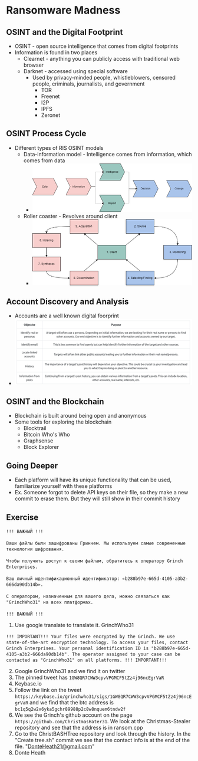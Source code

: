 # Ransomware Madness


## OSINT and the Digital Footprint
- OSINT - open source intelligence that comes from digital footprints
- Information is found in two places
    - Clearnet - anything you can publicly access with traditional web browser
    - Darknet - accessed using special software
        - Used by privacy-minded people, whistleblowers, censored people, criminals, journalists, and government
            - TOR
            - Freenet
            - I2P
            - IPFS
            - Zeronet

## OSINT Process Cycle
- Different types of RIS OSINT models
    - Data-information model - Intelligence comes from information, which comes from data
        - ![data-information](Images/data-information.png)
    - Roller coaster - Revolves around client
        - ![roller coaster](Images/roller-coaster.png)

## Account Discovery and Analysis
- Accounts are a well known digital foorprint
- ![Account discovery](Images/account-discovery.png)

## OSINT and the Blockchain
- Blockchain is built around being open and anonymous
- Some tools for exploring the blockchain
    - Blocktrail
    - Bitcoin Who's Who
    - Graphsense
    - Block Explorer

## Going Deeper
- Each platform will have its unique functionality that can be used, familiarize yourself with these platforms
- Ex. Someone forgot to delete API keys on their file, so they make a new commit to erase them. But they will still show in their commit history

## Exercise
```
!!! ВАЖНЫЙ !!!

Ваши файлы были зашифрованы Гринчем. Мы используем самые современные технологии шифрования.

Чтобы получить доступ к своим файлам, обратитесь к оператору Grinch Enterprises.

Ваш личный идентификационный идентификатор: «b288b97e-665d-4105-a3b2-666da90db14b».

С оператором, назначенным для вашего дела, можно связаться как "GrinchWho31" на всех платформах.

!!! ВАЖНЫЙ !!!
```

1. Use google translate to translate it. GrinchWho31
```
!!! IMPORTANT!!! Your files were encrypted by the Grinch. We use state-of-the-art encryption technology. To access your files, contact Grinch Enterprises. Your personal identification ID is "b288b97e-665d-4105-a3b2-666da90db14b". The operator assigned to your case can be contacted as "GrinchWho31" on all platforms. !!! IMPORTANT!!!
```
2. Google GrinchWho31 and we find it on twitter
3. The pinned tweet has `1GW8QR7CWW3cpvVPGMCF5tZz4j96ncEgrVaR`
4. Keybase.io
5. Follow the link on the tweet `https://keybase.io/grinchwho31/sigs/1GW8QR7CWW3cpvVPGMCF5tZz4j96ncEgrVaR` and we find that the btc address is `bc1q5q2w2x6yka5gchr89988p2c8w8nquem6tndw2f`
6. We see the Grinch's github account on the page `https://github.com/ChristmasHater31`. We look at the Christmas-Stealer repository and see that the address is in ransom.cpp
7. Go to the ChristBASHTree repository and look through the history. In the "Create tree.sh" commit we see that the contact info is at the end of the file. "DonteHeath21@gmail.com"
8. Donte Heath
